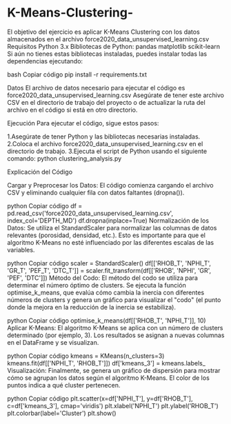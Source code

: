 # K-Means-Clustering-
El objetivo del ejercicio es aplicar K-Means Clustering con los datos almacenados en el archivo force2020_data_unsupervised_learning.csv 
Requisitos
Python 3.x
Bibliotecas de Python:
pandas
matplotlib
scikit-learn
Si aún no tienes estas bibliotecas instaladas, puedes instalar todas las dependencias ejecutando:

bash
Copiar código
pip install -r requirements.txt

Datos
El archivo de datos necesario para ejecutar el código es force2020_data_unsupervised_learning.csv
Asegúrate de tener este archivo CSV en el directorio de trabajo del proyecto o de actualizar la ruta del archivo en el código si está en otro directorio.

Ejecución
Para ejecutar el código, sigue estos pasos:

1.Asegúrate de tener Python y las bibliotecas necesarias instaladas.
2.Coloca el archivo force2020_data_unsupervised_learning.csv en el directorio de trabajo.
3.Ejecuta el script de Python usando el siguiente comando:
python clustering_analysis.py

Explicación del Código

Cargar y Preprocesar los Datos: El código comienza cargando el archivo CSV y eliminando cualquier fila con datos faltantes (dropna()).

python
Copiar código
df = pd.read_csv('force2020_data_unsupervised_learning.csv', index_col='DEPTH_MD')
df.dropna(inplace=True)
Normalización de los Datos: Se utiliza el StandardScaler para normalizar las columnas de datos relevantes (porosidad, densidad, etc.). Esto es importante para que el algoritmo K-Means no esté influenciado por las diferentes escalas de las variables.

python
Copiar código
scaler = StandardScaler()
df[['RHOB_T', 'NPHI_T', 'GR_T', 'PEF_T', 'DTC_T']] = scaler.fit_transform(df[['RHOB', 'NPHI', 'GR', 'PEF', 'DTC']])
Método del Codo: El método del codo se utiliza para determinar el número óptimo de clusters. Se ejecuta la función optimise_k_means, que evalúa cómo cambia la inercia con diferentes números de clusters y genera un gráfico para visualizar el "codo" (el punto donde la mejora en la reducción de la inercia se estabiliza).

python
Copiar código
optimise_k_means(df[['RHOB_T', 'NPHI_T']], 10)
Aplicar K-Means: El algoritmo K-Means se aplica con un número de clusters determinado (por ejemplo, 3). Los resultados se asignan a nuevas columnas en el DataFrame y se visualizan.

python
Copiar código
kmeans = KMeans(n_clusters=3)
kmeans.fit(df[['NPHI_T', 'RHOB_T']])
df['kmeans_3'] = kmeans.labels_
Visualización: Finalmente, se genera un gráfico de dispersión para mostrar cómo se agrupan los datos según el algoritmo K-Means. El color de los puntos indica a qué cluster pertenecen.

python
Copiar código
plt.scatter(x=df['NPHI_T'], y=df['RHOB_T'], c=df['kmeans_3'], cmap='viridis')
plt.xlabel('NPHI_T')
plt.ylabel('RHOB_T')
plt.colorbar(label='Cluster')
plt.show()
